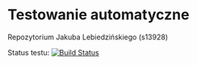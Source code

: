 # Testowanie automatyczne

Repozytorium Jakuba Lebiedzińskiego (s13928)

Status testu: [![Build Status](https://travis-ci.org/klebek/TAU.svg?branch=master)](https://travis-ci.org/profile/klebek/TAU)
